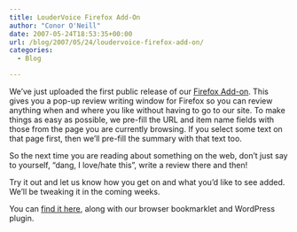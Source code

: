 ```yaml
---
title: LouderVoice Firefox Add-On
author: "Conor O'Neill"
date: 2007-05-24T18:53:35+00:00
url: /blog/2007/05/24/loudervoice-firefox-add-on/
categories:
  - Blog

---
```

We&#8217;ve just uploaded the first public release of our [Firefox Add-on][1]. This gives you a pop-up review writing window for Firefox so you can review anything when and where you like without having to go to our site. To make things as easy as possible, we pre-fill the URL and item name fields with those from the page you are currently browsing. If you select some text on that page first, then we&#8217;ll pre-fill the summary with that text too.

So the next time you are reading about something on the web, don&#8217;t just say to yourself, &#8220;dang, I love/hate this&#8221;, write a review there and then!

Try it out and let us know how you get on and what you&#8217;d like to see added. We&#8217;ll be tweaking it in the coming weeks.

You can [find it here][1], along with our browser bookmarklet and WordPress plugin.

 [1]: https://loudervoice.com/extras
